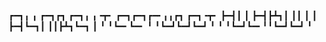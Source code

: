 ┏━┓╻  ╻     ┏━┓┏┓ ┏━┓╻ ╻╺┳╸   ┏━┓┏━┓┏━╸╻╻┏┓ ┏━┓╺┳╸
┣━┫┃  ┃     ┣━┫┣┻┓┃ ┃┃ ┃ ┃    ┣━┫┗━┓┃  ┃┃┣┻┓┗━┓ ┃ 
╹ ╹┗━╸┗━╸   ╹ ╹┗━┛┗━┛┗━┛ ╹    ╹ ╹┗━┛┗━╸╹╹┗━┛┗━┛ ╹ 
